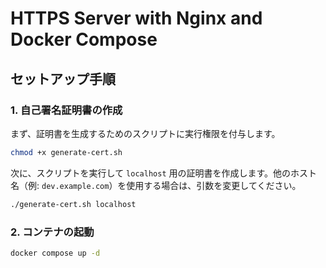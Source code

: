 # HTTPS Server with Nginx and Docker Compose

## セットアップ手順

### 1. 自己署名証明書の作成

まず、証明書を生成するためのスクリプトに実行権限を付与します。

```bash
chmod +x generate-cert.sh
```

次に、スクリプトを実行して `localhost` 用の証明書を作成します。他のホスト名（例: `dev.example.com`）を使用する場合は、引数を変更してください。

```bash
./generate-cert.sh localhost
```

### 2. コンテナの起動

```bash
docker compose up -d
```
